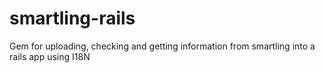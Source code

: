 # smartling-rails
Gem for uploading, checking and getting information from smartling into a rails app using I18N
